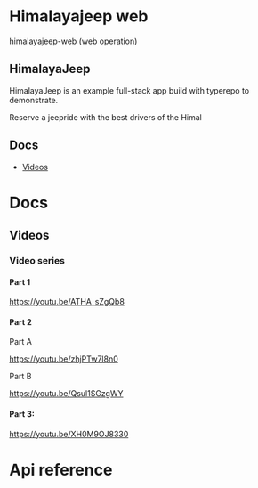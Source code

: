 # Himalayajeep web

himalayajeep-web (web operation)


## HimalayaJeep

HimalayaJeep is an example full-stack app build with typerepo to demonstrate.

Reserve a jeepride with the best drivers of the Himal




## Docs

- [Videos](#videos)



# Docs

## Videos

### Video series

#### Part 1

https://youtu.be/ATHA_sZgQb8


#### Part 2

Part A

https://youtu.be/zhjPTw7l8n0

Part B

https://youtu.be/Qsul1SGzgWY


#### Part 3:

https://youtu.be/XH0M9OJ8330


# Api reference

